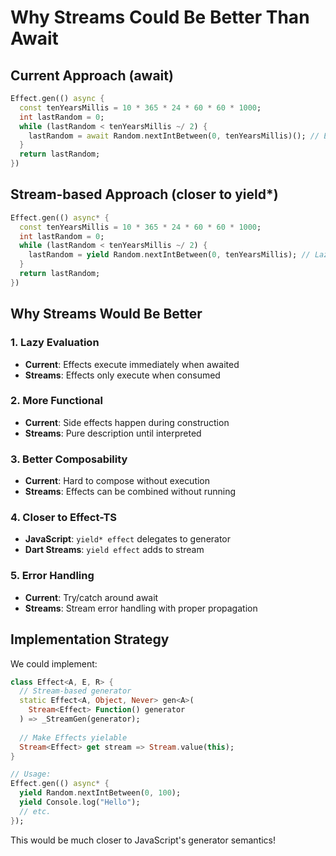 # Why Streams Could Be Better Than Await

## Current Approach (await)
```dart
Effect.gen(() async {
  const tenYearsMillis = 10 * 365 * 24 * 60 * 60 * 1000;
  int lastRandom = 0;
  while (lastRandom < tenYearsMillis ~/ 2) {
    lastRandom = await Random.nextIntBetween(0, tenYearsMillis)(); // Eager execution
  }
  return lastRandom;
})
```

## Stream-based Approach (closer to yield*)
```dart
Effect.gen(() async* {
  const tenYearsMillis = 10 * 365 * 24 * 60 * 60 * 1000;
  int lastRandom = 0;
  while (lastRandom < tenYearsMillis ~/ 2) {
    lastRandom = yield Random.nextIntBetween(0, tenYearsMillis); // Lazy evaluation!
  }
  return lastRandom;
})
```

## Why Streams Would Be Better

### 1. **Lazy Evaluation**
- **Current**: Effects execute immediately when awaited
- **Streams**: Effects only execute when consumed

### 2. **More Functional**
- **Current**: Side effects happen during construction  
- **Streams**: Pure description until interpreted

### 3. **Better Composability**
- **Current**: Hard to compose without execution
- **Streams**: Effects can be combined without running

### 4. **Closer to Effect-TS**
- **JavaScript**: `yield* effect` delegates to generator
- **Dart Streams**: `yield effect` adds to stream

### 5. **Error Handling**
- **Current**: Try/catch around await
- **Streams**: Stream error handling with proper propagation

## Implementation Strategy

We could implement:

```dart
class Effect<A, E, R> {
  // Stream-based generator
  static Effect<A, Object, Never> gen<A>(
    Stream<Effect> Function() generator
  ) => _StreamGen(generator);
  
  // Make Effects yielable
  Stream<Effect> get stream => Stream.value(this);
}

// Usage:
Effect.gen(() async* {
  yield Random.nextIntBetween(0, 100);
  yield Console.log("Hello");
  // etc.
});
```

This would be much closer to JavaScript's generator semantics!